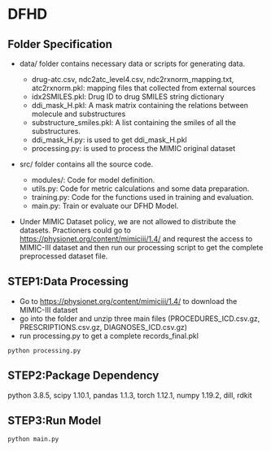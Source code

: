 # DFHD
## Folder Specification
- data/ folder contains necessary data or scripts for generating data.
  - drug-atc.csv, ndc2atc_level4.csv, ndc2rxnorm_mapping.txt, atc2rxnorm.pkl: mapping files that collected from external sources
  - idx2SMILES.pkl: Drug ID to drug SMILES string dictionary
  - ddi_mask_H.pkl: A mask matrix containing the relations between molecule and substructures
  - substructure_smiles.pkl: A list containing the smiles of all the substructures.
  - ddi_mask_H.py: is used to get ddi_mask_H.pkl
  - processing.py: is used to process the MIMIC original dataset

- src/ folder contains all the source code.
  - modules/: Code for model definition.
  - utils.py: Code for metric calculations and some data preparation.
  - training.py: Code for the functions used in training and evaluation.
  - main.py: Train or evaluate our DFHD Model.

- Under MIMIC Dataset policy, we are not allowed to distribute the datasets. Practioners could go to https://physionet.org/content/mimiciii/1.4/ and requrest the access to MIMIC-III dataset and then run our processing script to get the complete preprocessed dataset file.

## STEP1:Data Processing
  - Go to https://physionet.org/content/mimiciii/1.4/ to download the MIMIC-III dataset
  - go into the folder and unzip three main files (PROCEDURES_ICD.csv.gz, PRESCRIPTIONS.csv.gz, DIAGNOSES_ICD.csv.gz)
  - run processing.py to get a complete records_final.pkl
  ```
  python processing.py
  ```

## STEP2:Package Dependency
  python 3.8.5, scipy 1.10.1, pandas 1.1.3, torch 1.12.1, numpy 1.19.2, dill, rdkit 

## STEP3:Run Model
  ```
  python main.py 
  ```
